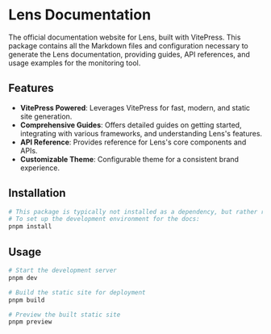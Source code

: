 # Lens Documentation

The official documentation website for Lens, built with VitePress. This package contains all the Markdown files and configuration necessary to generate the Lens documentation, providing guides, API references, and usage examples for the monitoring tool.

## Features

*   **VitePress Powered**: Leverages VitePress for fast, modern, and static site generation.
*   **Comprehensive Guides**: Offers detailed guides on getting started, integrating with various frameworks, and understanding Lens's features.
*   **API Reference**: Provides reference for Lens's core components and APIs.
*   **Customizable Theme**: Configurable theme for a consistent brand experience.

## Installation

```bash
# This package is typically not installed as a dependency, but rather run directly.
# To set up the development environment for the docs:
pnpm install
```

## Usage

```bash
# Start the development server
pnpm dev

# Build the static site for deployment
pnpm build

# Preview the built static site
pnpm preview
```
